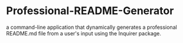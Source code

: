 # Professional-README-Generator
a command-line application that dynamically generates a professional README.md file from a user's input using the Inquirer package.
